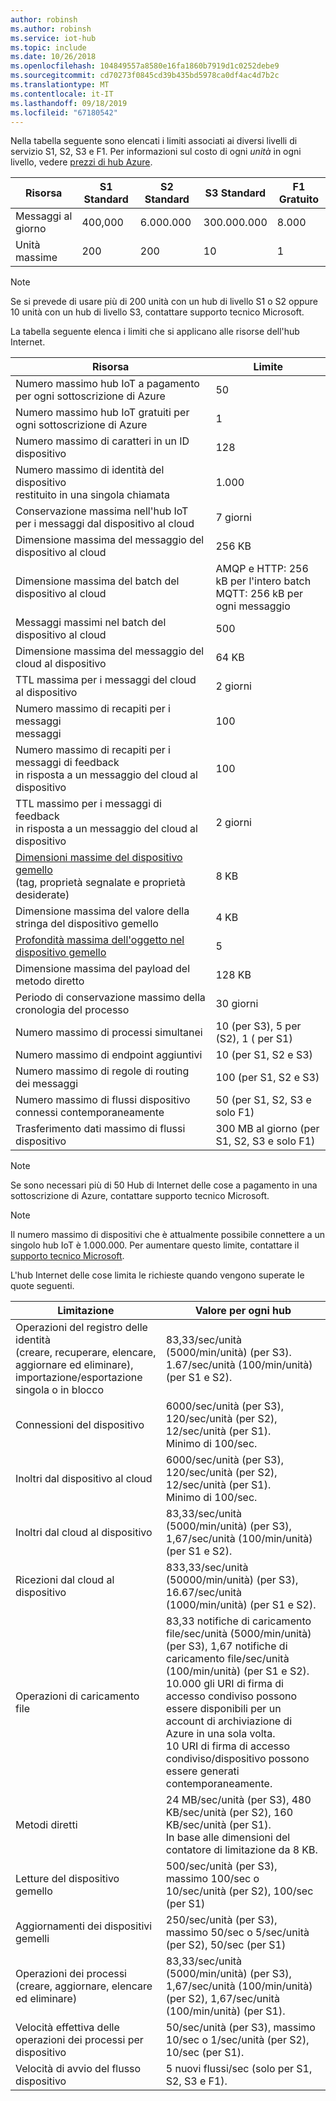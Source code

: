 ```yaml
---
author: robinsh
ms.author: robinsh
ms.service: iot-hub
ms.topic: include
ms.date: 10/26/2018
ms.openlocfilehash: 104849557a8580e16fa1860b7919d1c0252debe9
ms.sourcegitcommit: cd70273f0845cd39b435bd5978ca0df4ac4d7b2c
ms.translationtype: MT
ms.contentlocale: it-IT
ms.lasthandoff: 09/18/2019
ms.locfileid: "67180542"
---
```

Nella tabella seguente sono elencati i limiti associati ai diversi livelli di servizio S1, S2, S3 e F1. Per informazioni sul costo di ogni *unità* in ogni livello, vedere [prezzi di hub Azure](https://azure.microsoft.com/pricing/details/iot-hub/).

| Risorsa | S1 Standard | S2 Standard | S3 Standard | F1 Gratuito |
| --- | --- | --- | --- | --- |
| Messaggi al giorno |400,000 |6\.000.000 |300.000.000 |8\.000 |
| Unità massime |200 |200 |10 |1 |

> [!NOTE]
> Se si prevede di usare più di 200 unità con un hub di livello S1 o S2 oppure 10 unità con un hub di livello S3, contattare supporto tecnico Microsoft.
> 
> 

La tabella seguente elenca i limiti che si applicano alle risorse dell'hub Internet.

| Risorsa | Limite |
| --- | --- |
| Numero massimo hub IoT a pagamento per ogni sottoscrizione di Azure |50 |
| Numero massimo hub IoT gratuiti per ogni sottoscrizione di Azure |1 |
| Numero massimo di caratteri in un ID dispositivo | 128 |
| Numero massimo di identità del dispositivo<br/> restituito in una singola chiamata |1\.000 |
| Conservazione massima nell'hub IoT per i messaggi dal dispositivo al cloud |7 giorni |
| Dimensione massima del messaggio del dispositivo al cloud |256 KB |
| Dimensione massima del batch del dispositivo al cloud |AMQP e HTTP: 256 kB per l'intero batch <br/>MQTT: 256 kB per ogni messaggio |
| Messaggi massimi nel batch del dispositivo al cloud |500 |
| Dimensione massima del messaggio del cloud al dispositivo |64 KB |
| TTL massima per i messaggi del cloud al dispositivo |2 giorni |
| Numero massimo di recapiti per i messaggi <br/> messaggi |100 |
| Numero massimo di recapiti per i messaggi di feedback <br/> in risposta a un messaggio del cloud al dispositivo |100 |
| TTL massimo per i messaggi di feedback <br/> in risposta a un messaggio del cloud al dispositivo |2 giorni |
| [Dimensioni massime del dispositivo gemello](../articles/iot-hub/iot-hub-devguide-device-twins.md#device-twin-size) <br/> (tag, proprietà segnalate e proprietà desiderate) | 8 KB |
| Dimensione massima del valore della stringa del dispositivo gemello | 4 KB |
| [Profondità massima dell'oggetto nel dispositivo gemello](../articles/iot-hub/iot-hub-devguide-device-twins.md#tags-and-properties-format) | 5 |
| Dimensione massima del payload del metodo diretto | 128 KB |
| Periodo di conservazione massimo della cronologia del processo | 30 giorni |
| Numero massimo di processi simultanei | 10 (per S3), 5 per (S2), 1 ( per S1) |
| Numero massimo di endpoint aggiuntivi | 10 (per S1, S2 e S3) |
| Numero massimo di regole di routing dei messaggi | 100 (per S1, S2 e S3) |
| Numero massimo di flussi dispositivo connessi contemporaneamente | 50 (per S1, S2, S3 e solo F1) |
| Trasferimento dati massimo di flussi dispositivo | 300 MB al giorno (per S1, S2, S3 e solo F1) |

> [!NOTE]
> Se sono necessari più di 50 Hub di Internet delle cose a pagamento in una sottoscrizione di Azure, contattare supporto tecnico Microsoft.

> [!NOTE]
> Il numero massimo di dispositivi che è attualmente possibile connettere a un singolo hub IoT è 1.000.000. Per aumentare questo limite, contattare il [supporto tecnico Microsoft](https://azure.microsoft.com/support/options/).

L'hub Internet delle cose limita le richieste quando vengono superate le quote seguenti.

| Limitazione | Valore per ogni hub |
| --- | --- |
| Operazioni del registro delle identità <br/> (creare, recuperare, elencare, aggiornare ed eliminare), <br/> importazione/esportazione singola o in blocco |83,33/sec/unità (5000/min/unità) (per S3). <br/> 1.67/sec/unità (100/min/unità) (per S1 e S2). |
| Connessioni del dispositivo |6000/sec/unità (per S3), 120/sec/unità (per S2), 12/sec/unità (per S1). <br/>Minimo di 100/sec. |
| Inoltri dal dispositivo al cloud |6000/sec/unità (per S3), 120/sec/unità (per S2), 12/sec/unità (per S1). <br/>Minimo di 100/sec. |
| Inoltri dal cloud al dispositivo | 83,33/sec/unità (5000/min/unità) (per S3), 1,67/sec/unità (100/min/unità) (per S1 e S2). |
| Ricezioni dal cloud al dispositivo |833,33/sec/unità (50000/min/unità) (per S3), 16.67/sec/unità (1000/min/unità) (per S1 e S2). |
| Operazioni di caricamento file |83,33 notifiche di caricamento file/sec/unità (5000/min/unità) (per S3), 1,67 notifiche di caricamento file/sec/unità (100/min/unità) (per S1 e S2). <br/> 10.000 gli URI di firma di accesso condiviso possono essere disponibili per un account di archiviazione di Azure in una sola volta.<br/> 10 URI di firma di accesso condiviso/dispositivo possono essere generati contemporaneamente. |
| Metodi diretti | 24 MB/sec/unità (per S3), 480 KB/sec/unità (per S2), 160 KB/sec/unità (per S1).<br/> In base alle dimensioni del contatore di limitazione da 8 KB. |
| Letture del dispositivo gemello | 500/sec/unità (per S3), massimo 100/sec o 10/sec/unità (per S2), 100/sec (per S1) |
| Aggiornamenti dei dispositivi gemelli | 250/sec/unità (per S3), massimo 50/sec o 5/sec/unità (per S2), 50/sec (per S1) |
| Operazioni dei processi <br/> (creare, aggiornare, elencare ed eliminare) | 83,33/sec/unità (5000/min/unità) (per S3), 1,67/sec/unità (100/min/unità) (per S2), 1,67/sec/unità (100/min/unità) (per S1). |
| Velocità effettiva delle operazioni dei processi per dispositivo | 50/sec/unità (per S3), massimo 10/sec o 1/sec/unità (per S2), 10/sec (per S1). |
| Velocità di avvio del flusso dispositivo | 5 nuovi flussi/sec (solo per S1, S2, S3 e F1). |
